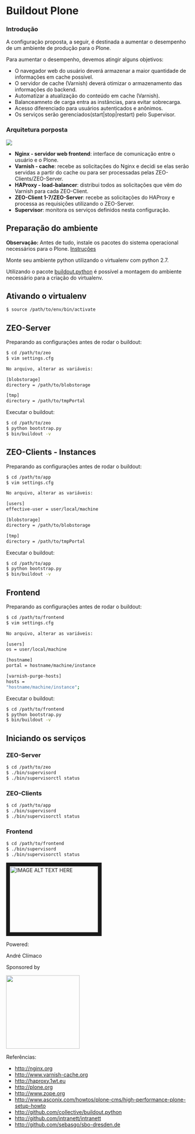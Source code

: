 # Buildout Plone
### Introdução

A configuração proposta, a seguir, é destinada a aumentar o desempenho de um ambiente de produção para o Plone. 

Para aumentar o desempenho, devemos atingir alguns objetivos:

* O navegador web do usuário deverá armazenar a maior quantidade de informações em cache possível.  
* O servidor de cache (Varnish) deverá otimizar o armazenamento das informações do backend.
* Automatizar a atualização do conteúdo em cache (Varnish).
* Balanceamneto de carga entra as instâncias, para evitar sobrecarga.
* Acesso diferenciado para usuários autenticados e anônimos.
* Os serviços serão gerenciados(start|stop|restart) pelo Supervisor.

### Arquitetura porposta

<img src="https://raw.github.com/andreclimaco/buildout.plone/master/docs/configuration.png"/>


* **Nginx -  servidor web frontend**: interface de comunicação entre o usuário e o Plone.
* **Varnish - cache**: recebe as solicitações do Nginx e decidi se elas serão servidas a partir do cache ou para ser processadas pelas ZEO-Clients/ZEO-Server.
* **HAProxy - load-balancer**: distribui todos as solicitações que vêm do Varnish para cada ZEO-Client.
* **ZEO-Client 1-7/ZEO-Server**: recebe as solicitações do HAProxy e processa as requisições utilizando o ZEO-Server.
* **Supervisor**: monitora os serviços definidos nesta configuração.

## Preparação do ambiente

**Observação:** Antes de tudo, instale os pacotes do sistema operacional necessários para o Plone. [Instruções](http://developer.plone.org/getstarted/installation.html#id6)

Monte seu ambiente python utilizando o virtualenv com python 2.7.

Utilizando o pacote [buildout.python](http://github.com/collective/buildout.python) é possível a montagem do ambiente necessário para a criação do virtualenv.

## Ativando o virtualenv
```bash
$ source /path/to/env/bin/activate
```
## ZEO-Server
Preparando as configurações antes de rodar o buildout:
```bash
$ cd /path/to/zeo
$ vim settings.cfg

No arquivo, alterar as variáveis:

[blobstorage]
directory = /path/to/blobstorage

[tmp]
directory = /path/to/tmpPortal
```
Executar o buildout:

```bash
$ cd /path/to/zeo
$ python bootstrap.py
$ bin/buildout -v
```
## ZEO-Clients - Instances
Preparando as configurações antes de rodar o buildout:
```bash
$ cd /path/to/app
$ vim settings.cfg

No arquivo, alterar as variáveis:

[users]
effective-user = user/local/machine

[blobstorage]
directory = /path/to/blobstorage

[tmp]
directory = /path/to/tmpPortal
```
Executar o buildout:

```bash
$ cd /path/to/app
$ python bootstrap.py
$ bin/buildout -v
```

## Frontend
Preparando as configurações antes de rodar o buildout:
```bash
$ cd /path/to/frontend
$ vim settings.cfg

No arquivo, alterar as variáveis:

[users]
os = user/local/machine

[hostname]
portal = hostname/machine/instance

[varnish-purge-hosts]
hosts =
"hostname/machine/instance";

```
Executar o buildout:

```bash
$ cd /path/to/frontend
$ python bootstrap.py
$ bin/buildout -v
```

## Iniciando os serviços

### ZEO-Server
```bash
$ cd /path/to/zeo
$ ./bin/supervisord
$ ./bin/supervisorctl status

```
### ZEO-Clients
```bash
$ cd /path/to/app
$ ./bin/supervisord
$ ./bin/supervisorctl status

```
### Frontend
```bash
$ cd /path/to/frontend
$ ./bin/supervisord
$ ./bin/supervisorctl status

```

<a href="http://www.youtube.com/watch?feature=player_embedded&v=YOUTUBE_VIDEO_ID_HERE
" target="_blank"><img src="http://img.youtube.com/vi/YOUTUBE_VIDEO_ID_HERE/0.jpg" 
alt="IMAGE ALT TEXT HERE" width="240" height="180" border="10" /></a>


Powered:

André Clímaco

Sponsored by 

[<img src="http://lucasaquino.com.br/logo.png" width="200"  />](http://www.lucasaquino.com.br)

Referências:

* http://nginx.org
* http://www.varnish-cache.org
* http://haproxy.1wt.eu
* http://plone.org
* http://www.zope.org
* http://www.asconix.com/howtos/plone-cms/high-performance-plone-setup-howto
* http://github.com/collective/buildout.python
* http://github.com/intranett/intranett
* http://github.com/sebasgo/sbo-dresden.de
